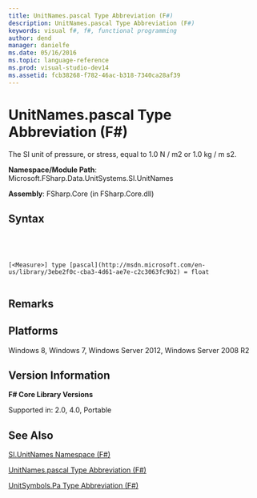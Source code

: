 ```yaml
---
title: UnitNames.pascal Type Abbreviation (F#)
description: UnitNames.pascal Type Abbreviation (F#)
keywords: visual f#, f#, functional programming
author: dend
manager: danielfe
ms.date: 05/16/2016
ms.topic: language-reference
ms.prod: visual-studio-dev14
ms.assetid: fcb38268-f782-46ac-b318-7340ca28af39 
---
```


# UnitNames.pascal Type Abbreviation (F#)

The SI unit of pressure, or stress, equal to 1.0 N / m2 or 1.0 kg / m s2.

**Namespace/Module Path**: Microsoft.FSharp.Data.UnitSystems.SI.UnitNames

**Assembly**: FSharp.Core (in FSharp.Core.dll)


## Syntax



```




[<Measure>] type [pascal](http://msdn.microsoft.com/en-us/library/3ebe2f0c-cba3-4d61-ae7e-c2c3063fc9b2) = float


```





## Remarks

## Platforms
Windows 8, Windows 7, Windows Server 2012, Windows Server 2008 R2


## Version Information
**F# Core Library Versions**

Supported in: 2.0, 4.0, Portable




## See Also
[SI.UnitNames Namespace &#40;F&#35;&#41;](SI.UnitNames-Namespace-%5BFSharp%5D.md)

[UnitNames.pascal Type Abbreviation &#40;F&#35;&#41;](UnitNames.pascal-Type-Abbreviation-%5BFSharp%5D.md)

[UnitSymbols.Pa Type Abbreviation &#40;F&#35;&#41;](UnitSymbols.Pa-Type-Abbreviation-%5BFSharp%5D.md)

